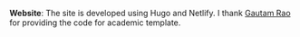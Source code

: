 

**Website**: The site is developed using Hugo and Netlify. I thank [Gautam Rao](https://scholar.harvard.edu/rao/home) for providing the code for academic template.
